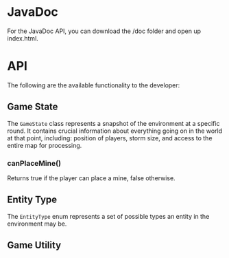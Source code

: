 # JavaDoc
For the JavaDoc API, you can download the /doc folder and open up index.html.

# API
The following are the available functionality to the developer:

## Game State
The <code>GameState</code> class represents a snapshot of the environment at a specific round. It contains crucial information about everything going on in the world at that point, including: position of players, storm size, and access to the entire map for processing.

### canPlaceMine()
Returns true if the player can place a mine, false otherwise.

## Entity Type
The <code>EntityType</code> enum represents a set of possible types an entity in the environment may be.

## Game Utility
